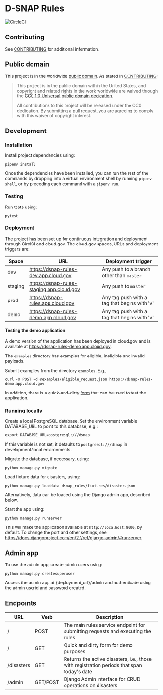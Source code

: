 # D-SNAP Rules
[![CircleCI](https://circleci.com/gh/18F/dsnap_rules.svg?style=svg)](https://circleci.com/gh/18F/dsnap_rules)

## Contributing

See [CONTRIBUTING](CONTRIBUTING.md) for additional information.

## Public domain

This project is in the worldwide [public domain](LICENSE.md). As stated in [CONTRIBUTING](CONTRIBUTING.md):

> This project is in the public domain within the United States, and copyright and related rights in the work worldwide are waived through the [CC0 1.0 Universal public domain dedication](https://creativecommons.org/publicdomain/zero/1.0/).
>
> All contributions to this project will be released under the CC0 dedication. By submitting a pull request, you are agreeing to comply with this waiver of copyright interest.

## Development

### Installation

Install project dependencies using:
```
pipenv install
```
Once the dependencies have been installed, you can run the rest of the commands by dropping into a virtual environment shell by running `pipenv shell`, or by preceding each command with a `pipenv run`.

### Testing

Run tests using:
```
pytest
```

### Deployment

The project has been set up for continuous integration and deployment through CirclCI and cloud.gov. The cloud.gov spaces, URLs and deployment triggers are:

| Space | URL | Deployment trigger |
|-------|-----|--------------------|
| dev   | https://dsnap-rules-dev.app.cloud.gov | Any push to a branch other than `master`|
| staging   | https://dsnap-rules-staging.app.cloud.gov | Any push to `master`|
| prod   | https://dsnap-rules.app.cloud.gov | Any tag push with a tag that begins with 'v'|
| demo   | https://dsnap-rules-demo.app.cloud.gov | Any tag push with a tag that begins with 'v'|

#### Testing the demo application
A demo version of the application has been deployed in cloud.gov and is available at https://dsnap-rules-demo.app.cloud.gov.

The `examples` directory has examples for eligible, ineligible and invalid payloads.

Submit examples from the directory `examples`. E.g.,
```
curl -X POST -d @examples/eligible_request.json https://dsnap-rules-demo.app.cloud.gov
```

In addition, there is a quick-and-dirty [form](https://dsnap-rules-demo.app.cloud.gov) that can be used to test the application.

### Running locally
Create a local PostgreSQL database. Set the environment variable DATABASE_URL to point to this database, e.g.:
```
export DATABASE_URL=postgresql:///dsnap
```
If this variable is not set, it defaults to `postgresql:///dsnap` in development/local environments.

Migrate the database, if necessary, using:
```
python manage.py migrate
```
Load fixture data for disasters, using:
```
python manage.py loaddata dsnap_rules/fixtures/disaster.json
```
Alternatively, data can be loaded using the Django admin app, described below.

Start the app using:
```
python manage.py runserver
```

This will make the application available at `http://localhost:8000`, by default. To change the port and other settings, see https://docs.djangoproject.com/en/2.1/ref/django-admin/#runserver.

## Admin app
To use the admin app, create admin users using:
```
python manage.py createsuperuser
```
Access the admin app at {deployment_url}/admin and authenticate using the admin userid and password created.

## Endpoints

| URL         | Verb     | Description
|-------------|----------|--------------------|
| /           | POST     | The main rules service endpoint for submitting requests and executing the rules |
| /           | GET      | Quick and dirty form for demo purposes |
| /disasters  | GET      | Returns the active disasters, i.e., those with registration periods that span today's date |
| /admin      | GET/POST | Django Admin interface for CRUD operations on disasters |
